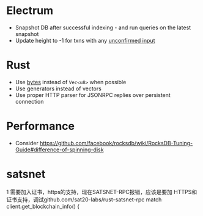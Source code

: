 # Electrum

* Snapshot DB after successful indexing - and run queries on the latest snapshot
* Update height to -1 for txns with any [unconfirmed input](https://electrumx.readthedocs.io/en/latest/protocol-basics.html#status)

# Rust

* Use [bytes](https://carllerche.github.io/bytes/bytes/index.html) instead of `Vec<u8>` when possible
* Use generators instead of vectors
* Use proper HTTP parser for JSONRPC replies over persistent connection

# Performance

* Consider https://github.com/facebook/rocksdb/wiki/RocksDB-Tuning-Guide#difference-of-spinning-disk

# satsnet
1 需要加入证书，https的支持，现在SATSNET-RPC报错，应该是要加 HTTPS和证书支持，调试github.com/sat20-labs/rust-satsnet-rpc
match client.get_blockchain_info() {
